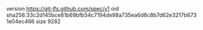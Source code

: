 version https://git-lfs.github.com/spec/v1
oid sha256:33c2d145bce81b69bfb54c7194de98a735ea6d8c8b7d62e3217b6731e04ec466
size 9282
